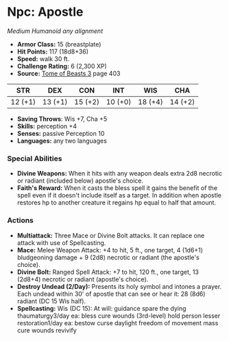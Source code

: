 # Npc: Apostle

*Medium* *Humanoid* *any alignment*

- **Armor Class:** 15 (breastplate)
- **Hit Points:** 117 (18d8+36)
- **Speed:** walk 30 ft.
- **Challenge Rating:** 6 (2,300 XP)
- **Source:** [Tome of Beasts 3](https://koboldpress.com/kpstore/product/tome-of-beasts-3-for-5th-edition/) page 403

| STR | DEX | CON | INT | WIS | CHA |
| --- | --- | --- | --- | --- | --- |
| 12 (+1) | 13 (+1) | 15 (+2) | 10 (+0) | 18 (+4) | 14 (+2) |

- **Saving Throws**: Wis +7, Cha +5
- **Skills:** perception +4
- **Senses:** passive Perception 10
- **Languages:** any two languages

### Special Abilities

- **Divine Weapons:** When it hits with any weapon deals extra 2d8 necrotic or radiant (included below) apostle's choice.
- **Faith's Reward:** When it casts the bless spell it gains the benefit of the spell even if it doesn't include itself as a target. In addition when apostle restores hp to another creature it regains hp equal to half that amount.

### Actions

- **Multiattack:** Three Mace or Divine Bolt attacks. It can replace one attack with use of Spellcasting.
- **Mace:** Melee Weapon Attack: +4 to hit, 5 ft., one target, 4 (1d6+1) bludgeoning damage + 9 (2d8) necrotic or radiant (the apostle's choice).
- **Divine Bolt:** Ranged Spell Attack: +7 to hit, 120 ft., one target, 13 (2d8+4) necrotic or radiant (apostle's choice). 
- **Destroy Undead (2/Day):** Presents its holy symbol and intones a prayer. Each undead within 30' of apostle that can see or hear it: 28 (8d6) radiant (DC 15 Wis half).
- **Spellcasting:** Wis (DC 15): At will: guidance spare the dying thaumaturgy3/day ea: bless cure wounds (3rd-level) hold person lesser restoration1/day ea: bestow curse daylight freedom of movement mass cure wounds revivify


